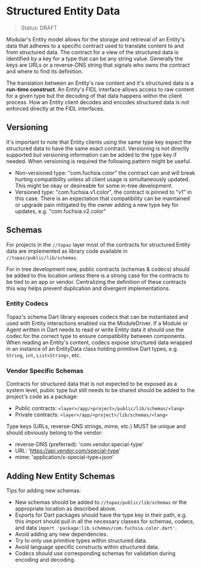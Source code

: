 # Structured Entity Data

> Status: DRAFT

Modular's Entity model allows for the storage and retrieval of an Entity's data
that adheres to a specific contract used to translate content to and from
structured data. The contract for a view of the structured data is identified by
a key for a type that can be any string value. Generally the keys are URLs or a
reverse-DNS string that signals who owns the contract and where to find its
definition.

The translation between an Entity's raw content and it's structured data is a
**run-time construct**. An Entity's FIDL interface allows access to raw content
for a given type but the decoding of that data happens within the client
process. How an Entity client decodes and encodes structured data is not
enforced directly at the FIDL interfaces.

## Versioning

It's important to note that Entity clients using the same type key expect the
structured data to have the same exact contract. Versioning is not directly
supported but versioning information can be added to the type key if needed.
When versioning is required the following pattern might be useful.

* Non-versioned type: "com.fuchsia.color" the contract can and will break
  hurting compatibility unless all client usage is simultaneously updated. This
  might be okay or desireable for some in-tree development.
* Versioned type: "com.fuchsia.v1.color", the contract is pinned to "v1" in this
  case. There is an expectation that compatibility can be maintained or upgrade
  pain mitigated by the owner adding a new type key for updates, e.g.
  "com.fuchsia.v2.color"

## Schemas

For projects in the `//topaz` layer most of the contracts for structured Entity
data are implemented as library code available in `//topaz/public/lib/schemas`.

For in tree development new, public contracts (schemas & codecs) should be added
to this location unless there is a strong case for the contracts to be tied to an app or vendor. Centralizing the definition of these contracts this way helps prevent
duplication and divergent implementations.

### Entity Codecs

Topaz's schema Dart library exposes codecs that can be instantiated and used
with Entity interactions enabled via the ModuleDriver. If a Module or Agent
written in Dart needs to read or write Entity data it should use the codec for
the correct type to ensure compatibility between components. When reading an
Entity's content, codecs expose structured data wrapped in an instance of an
EntityData class holding primitive Dart types, e.g. `String`, `int`,
`List<String>`, etc.

### Vendor Specific Schemas

Contracts for structured data that is not expected to be exposed as a system
level, public type but still needs to be shared should be added to the project's
code as a package:

* Public contracts: `<layer>/app/<project>/public/lib/schemas/<lang>`
* Private contracts: `<layer>/app/<project>/lib/schemas/<lang>`

Type keys (URLs, reverse-DNS strings, mime, etc.) MUST be unique and should
obviously belong to the vendor:

* reverse-DNS (preferred): 'com.vendor.special-type'
* URL: 'https://api.vendor.com/special-type'
* mime: 'application/x-special-type+json'

## Adding New Entity Schemas

Tips for adding new schemas:

* New schemas should be added to `//topaz/public/lib/schemas` or the appropriate
  location as described above.
* Exports for Dart packages should have the type key in their path, e.g. this
  import should pull in all the necessary classes for schemas, codecs, and data
  `import 'package:lib.schemas/com.fuchsia.color.dart'`.
* Avoid adding any new dependencies.
* Try to only use primitive types within structured data.
* Avoid language specific constructs within structured data.
* Codecs should use corresponding schemas for validation during encoding and
  decoding.
